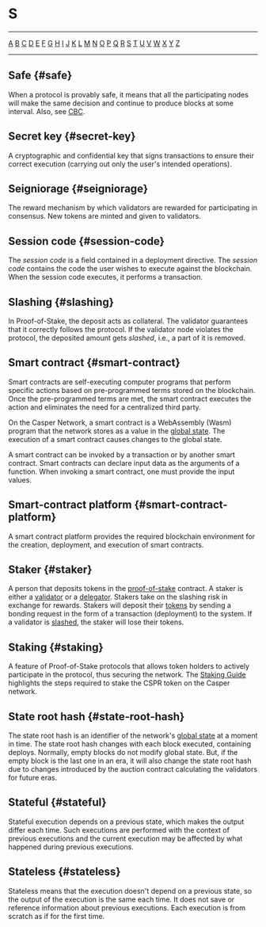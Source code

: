 # S

---

[A](A.md) [B](B.md) [C](C.md) [D](D.md) [E](E.md) [F](F.md) [G](G.md) [H](H.md) [I](I.md) [J](J.md) [K](K.md) [L](L.md) [M](M.md) [N](N.md) [O](O.md) [P](P.md) [Q](Q.md) [R](R.md) [S](S.md) [T](T.md) [U](U.md) [V](V.md) [W](W.md) [X](X.md) [Y](Y.md) [Z](Z.md)

---

## Safe {#safe}

When a protocol is provably safe, it means that all the participating nodes will make the same decision and continue to produce blocks at some interval. Also, see [CBC](C.md#cbc).

## Secret key {#secret-key}

A cryptographic and confidential key that signs transactions to ensure their correct execution (carrying out only the user's intended operations).

## Seigniorage {#seigniorage}

The reward mechanism by which validators are rewarded for participating in consensus. New tokens are minted and given to validators.

## Session code {#session-code}

The _session code_ is a field contained in a deployment directive. The _session code_ contains the code the user wishes to execute against the blockchain. When the session code executes, it performs a transaction.

## Slashing {#slashing}

In Proof-of-Stake, the deposit acts as collateral. The validator guarantees that it correctly follows the protocol. If the validator node violates the protocol, the deposited amount gets _slashed_, i.e., a part of it is removed.

## Smart contract {#smart-contract}

Smart contracts are self-executing computer programs that perform specific actions based on pre-programmed terms stored on the blockchain. Once the pre-programmed terms are met, the smart contract executes the action and eliminates the need for a centralized third party.

On the Casper Network, a smart contract is a WebAssembly (Wasm) program that the network stores as a value in the [global state](G.md#global-state). The execution of a smart contract causes changes to the global state.

A smart contract can be invoked by a transaction or by another smart contract. Smart contracts can declare input data as the arguments of a function. When invoking a smart contract, one must provide the input values.

## Smart-contract platform {#smart-contract-platform}

A smart contract platform provides the required blockchain environment for the creation, deployment, and execution of smart contracts.

## Staker {#staker}

A person that deposits tokens in the [proof-of-stake](P.md#proof-of-stake) contract. A staker is either a [validator](V.md#validator) or a [delegator](D.md#delegator). Stakers take on the slashing risk in exchange for rewards. Stakers will deposit their [tokens](T.md#token) by sending a bonding request in the form of a transaction (deployment) to the system. If a validator is [slashed](#slashing), the staker will lose their tokens.

## Staking {#staking}

A feature of Proof-of-Stake protocols that allows token holders to actively participate in the protocol, thus securing the network. The [Staking Guide](../staking/index.md) highlights the steps required to stake the CSPR token on the Casper network.

## State root hash {#state-root-hash}

The state root hash is an identifier of the network's [global state](G.md#global-state) at a moment in time. The state root hash changes with each block executed, containing deploys. Normally, empty blocks do not modify global state. But, if the empty block is the last one in an era, it will also change the state root hash due to changes introduced by the auction contract calculating the validators for future eras.

## Stateful {#stateful}

Stateful execution depends on a previous state, which makes the output differ each time. Such executions are performed with the context of previous executions and the current execution may be affected by what happened during previous executions.

## Stateless {#stateless}

Stateless means that the execution doesn't depend on a previous state, so the output of the execution is the same each time. It does not save or reference information about previous executions. Each execution is from scratch as if for the first time.

